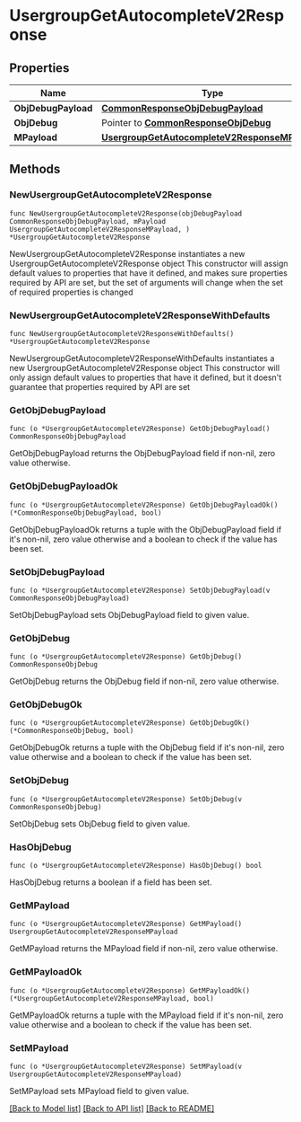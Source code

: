 # UsergroupGetAutocompleteV2Response

## Properties

Name | Type | Description | Notes
------------ | ------------- | ------------- | -------------
**ObjDebugPayload** | [**CommonResponseObjDebugPayload**](CommonResponseObjDebugPayload.md) |  | 
**ObjDebug** | Pointer to [**CommonResponseObjDebug**](CommonResponseObjDebug.md) |  | [optional] 
**MPayload** | [**UsergroupGetAutocompleteV2ResponseMPayload**](UsergroupGetAutocompleteV2ResponseMPayload.md) |  | 

## Methods

### NewUsergroupGetAutocompleteV2Response

`func NewUsergroupGetAutocompleteV2Response(objDebugPayload CommonResponseObjDebugPayload, mPayload UsergroupGetAutocompleteV2ResponseMPayload, ) *UsergroupGetAutocompleteV2Response`

NewUsergroupGetAutocompleteV2Response instantiates a new UsergroupGetAutocompleteV2Response object
This constructor will assign default values to properties that have it defined,
and makes sure properties required by API are set, but the set of arguments
will change when the set of required properties is changed

### NewUsergroupGetAutocompleteV2ResponseWithDefaults

`func NewUsergroupGetAutocompleteV2ResponseWithDefaults() *UsergroupGetAutocompleteV2Response`

NewUsergroupGetAutocompleteV2ResponseWithDefaults instantiates a new UsergroupGetAutocompleteV2Response object
This constructor will only assign default values to properties that have it defined,
but it doesn't guarantee that properties required by API are set

### GetObjDebugPayload

`func (o *UsergroupGetAutocompleteV2Response) GetObjDebugPayload() CommonResponseObjDebugPayload`

GetObjDebugPayload returns the ObjDebugPayload field if non-nil, zero value otherwise.

### GetObjDebugPayloadOk

`func (o *UsergroupGetAutocompleteV2Response) GetObjDebugPayloadOk() (*CommonResponseObjDebugPayload, bool)`

GetObjDebugPayloadOk returns a tuple with the ObjDebugPayload field if it's non-nil, zero value otherwise
and a boolean to check if the value has been set.

### SetObjDebugPayload

`func (o *UsergroupGetAutocompleteV2Response) SetObjDebugPayload(v CommonResponseObjDebugPayload)`

SetObjDebugPayload sets ObjDebugPayload field to given value.


### GetObjDebug

`func (o *UsergroupGetAutocompleteV2Response) GetObjDebug() CommonResponseObjDebug`

GetObjDebug returns the ObjDebug field if non-nil, zero value otherwise.

### GetObjDebugOk

`func (o *UsergroupGetAutocompleteV2Response) GetObjDebugOk() (*CommonResponseObjDebug, bool)`

GetObjDebugOk returns a tuple with the ObjDebug field if it's non-nil, zero value otherwise
and a boolean to check if the value has been set.

### SetObjDebug

`func (o *UsergroupGetAutocompleteV2Response) SetObjDebug(v CommonResponseObjDebug)`

SetObjDebug sets ObjDebug field to given value.

### HasObjDebug

`func (o *UsergroupGetAutocompleteV2Response) HasObjDebug() bool`

HasObjDebug returns a boolean if a field has been set.

### GetMPayload

`func (o *UsergroupGetAutocompleteV2Response) GetMPayload() UsergroupGetAutocompleteV2ResponseMPayload`

GetMPayload returns the MPayload field if non-nil, zero value otherwise.

### GetMPayloadOk

`func (o *UsergroupGetAutocompleteV2Response) GetMPayloadOk() (*UsergroupGetAutocompleteV2ResponseMPayload, bool)`

GetMPayloadOk returns a tuple with the MPayload field if it's non-nil, zero value otherwise
and a boolean to check if the value has been set.

### SetMPayload

`func (o *UsergroupGetAutocompleteV2Response) SetMPayload(v UsergroupGetAutocompleteV2ResponseMPayload)`

SetMPayload sets MPayload field to given value.



[[Back to Model list]](../README.md#documentation-for-models) [[Back to API list]](../README.md#documentation-for-api-endpoints) [[Back to README]](../README.md)


